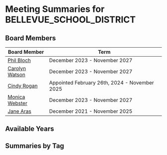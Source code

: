 # Meeting Summaries for BELLEVUE_SCHOOL_DISTRICT

## Board Members

| Board Member       | Term           |
|--------------------|----------------|
| [Phil Bloch](board_member_108.md) | December 2023 - November 2027 |
| [Carolyn Watson](board_member_109.md) | December 2023 - November 2027 |
| [Cindy Rogan](board_member_110.md) | Appointed February 26th, 2024 - November 2025 |
| [Monica Webster](board_member_111.md) | December 2023 - November 2027 |
| [Jane Aras](board_member_112.md) | December 2021 - November 2025 |

## Available Years

## Summaries by Tag
